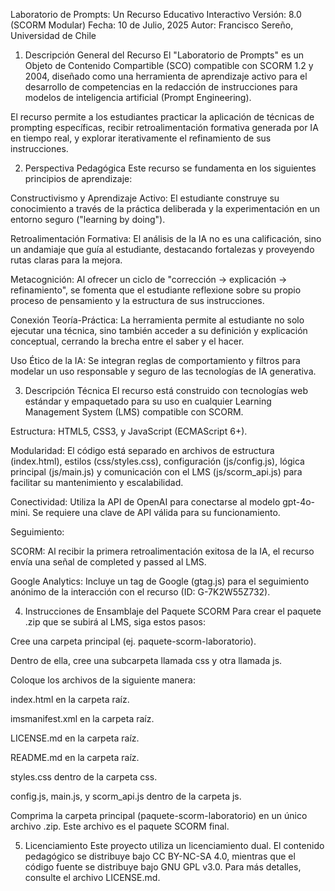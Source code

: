 Laboratorio de Prompts: Un Recurso Educativo Interactivo
Versión: 8.0 (SCORM Modular)
Fecha: 10 de Julio, 2025
Autor: Francisco Sereño, Universidad de Chile

1. Descripción General del Recurso
El "Laboratorio de Prompts" es un Objeto de Contenido Compartible (SCO) compatible con SCORM 1.2 y 2004, diseñado como una herramienta de aprendizaje activo para el desarrollo de competencias en la redacción de instrucciones para modelos de inteligencia artificial (Prompt Engineering).

El recurso permite a los estudiantes practicar la aplicación de técnicas de prompting específicas, recibir retroalimentación formativa generada por IA en tiempo real, y explorar iterativamente el refinamiento de sus instrucciones.

2. Perspectiva Pedagógica
Este recurso se fundamenta en los siguientes principios de aprendizaje:

Constructivismo y Aprendizaje Activo: El estudiante construye su conocimiento a través de la práctica deliberada y la experimentación en un entorno seguro ("learning by doing").

Retroalimentación Formativa: El análisis de la IA no es una calificación, sino un andamiaje que guía al estudiante, destacando fortalezas y proveyendo rutas claras para la mejora.

Metacognición: Al ofrecer un ciclo de "corrección -> explicación -> refinamiento", se fomenta que el estudiante reflexione sobre su propio proceso de pensamiento y la estructura de sus instrucciones.

Conexión Teoría-Práctica: La herramienta permite al estudiante no solo ejecutar una técnica, sino también acceder a su definición y explicación conceptual, cerrando la brecha entre el saber y el hacer.

Uso Ético de la IA: Se integran reglas de comportamiento y filtros para modelar un uso responsable y seguro de las tecnologías de IA generativa.

3. Descripción Técnica
El recurso está construido con tecnologías web estándar y empaquetado para su uso en cualquier Learning Management System (LMS) compatible con SCORM.

Estructura: HTML5, CSS3, y JavaScript (ECMAScript 6+).

Modularidad: El código está separado en archivos de estructura (index.html), estilos (css/styles.css), configuración (js/config.js), lógica principal (js/main.js) y comunicación con el LMS (js/scorm_api.js) para facilitar su mantenimiento y escalabilidad.

Conectividad: Utiliza la API de OpenAI para conectarse al modelo gpt-4o-mini. Se requiere una clave de API válida para su funcionamiento.

Seguimiento:

SCORM: Al recibir la primera retroalimentación exitosa de la IA, el recurso envía una señal de completed y passed al LMS.

Google Analytics: Incluye un tag de Google (gtag.js) para el seguimiento anónimo de la interacción con el recurso (ID: G-7K2W55Z732).

4. Instrucciones de Ensamblaje del Paquete SCORM
Para crear el paquete .zip que se subirá al LMS, siga estos pasos:

Cree una carpeta principal (ej. paquete-scorm-laboratorio).

Dentro de ella, cree una subcarpeta llamada css y otra llamada js.

Coloque los archivos de la siguiente manera:

index.html en la carpeta raíz.

imsmanifest.xml en la carpeta raíz.

LICENSE.md en la carpeta raíz.

README.md en la carpeta raíz.

styles.css dentro de la carpeta css.

config.js, main.js, y scorm_api.js dentro de la carpeta js.

Comprima la carpeta principal (paquete-scorm-laboratorio) en un único archivo .zip. Este archivo es el paquete SCORM final.

5. Licenciamiento
Este proyecto utiliza un licenciamiento dual. El contenido pedagógico se distribuye bajo CC BY-NC-SA 4.0, mientras que el código fuente se distribuye bajo GNU GPL v3.0. Para más detalles, consulte el archivo LICENSE.md.